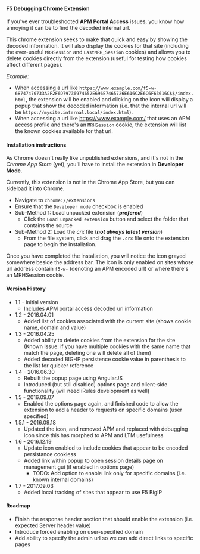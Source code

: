 #### F5 Debugging Chrome Extension

If you've ever troubleshooted **APM Portal Access** issues, you know how annoying it can be to find the decoded internal url.

This chrome extension seeks to make that quick and easy by showing the decoded information. It will also display the cookies for that site (including the ever-useful `MRHSession` and `LastMRH_Session` cookies) and allows you to delete cookies directly from the extension (useful for testing how cookies affect different pages).

*Example:*

* When accessing a url like `https://www.example.com/f5-w-68747470733A2F2F6D79736974652E696E7465726E616C2E6C6F63616C$$/index.html`, the extension will be enabled and clicking on the icon will display a popup that show the decoded information (i.e. that the internal url will be `https://mysite.internal.local/index.html`). 
* When accessing a url like https://www.example.com/ that uses an APM access profile and there's an `MRHSession` cookie, the extension will list the known cookies available for that url.

#### Installation instructions
As Chrome doesn't really like unpublished extensions, and it's not in the _Chrome App Store_ (yet), you'll have to install the extension in **Developer Mode**.

Currently, this extension is not in the Chrome App Store, but you can sideload it into Chrome.

* Navigate to `chrome://extensions`
* Ensure that the `Developer mode` checkbox is enabled
* Sub-Method 1: Load unpacked extension (***prefered***)
  * Click the `Load unpacked extension` button and select the folder that contains the source
* Sub-Method 2: Load the *crx* file (***not always latest version***)
  * From the file system, click and drag the `.crx` file onto the extension page to begin the installation.

Once you have completed the installation, you will notice the icon grayed somewhere beside the address bar. The icon is only enabled on sites whose url address contain `f5-w-` (denoting an APM encoded url) or where there's an MRHSession cookie.

#### Version History
* 1.1 - Initial version
  * Includes APM portal access decoded url information
* 1.2 - 2016.04.01
  * Added list of cookies associated with the current site (shows cookie name, domain and value)
* 1.3 - 2016.04.25
  * Added ability to delete cookies from the extension for the site (Known Issue: if you have multiple cookies with the same name that match the page, deleting one will delete all of them)
  * Added decoded BIG-IP persistence cookie value in parenthesis to the list for quicker reference
* 1.4 - 2016.06.30
  * Rebuilt the popup page using AngularJS
  * Introduced (but still disabled) options page and client-side functionality (will need iRules development as well)
* 1.5 - 2016.09.07
  * Enabled the options page again, and finished code to allow the extension to add a header to requests on specific domains (user specified)
* 1.5.1 - 2016.09.18
  * Updated the icon, and removed APM and replaced with debugging icon since this has morphed to APM and LTM usefulness
* 1.6 - 2016.12.19
  * Update icon enabled to include cookies that appear to be encoded persistance cookiess
  * Added link within popup to open session details page on management gui (if enabled in options page)
    * TODO: Add option to enable link only for specific domains (i.e. known internal domains)
* 1.7 - 2017.09.03
  * Added local tracking of sites that appear to use F5 BigIP
  

#### Roadmap
* Finish the response header section that should enable the extension (i.e. expected Server header value)
* Introduce forced enabling on user-specified domain
* Add ability to specify the admin url so we can add direct links to specific pages